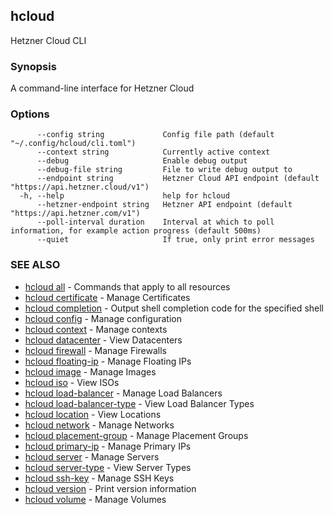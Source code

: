 ## hcloud

Hetzner Cloud CLI

### Synopsis

A command-line interface for Hetzner Cloud

### Options

```
      --config string             Config file path (default "~/.config/hcloud/cli.toml")
      --context string            Currently active context
      --debug                     Enable debug output
      --debug-file string         File to write debug output to
      --endpoint string           Hetzner Cloud API endpoint (default "https://api.hetzner.cloud/v1")
  -h, --help                      help for hcloud
      --hetzner-endpoint string   Hetzner API endpoint (default "https://api.hetzner.com/v1")
      --poll-interval duration    Interval at which to poll information, for example action progress (default 500ms)
      --quiet                     If true, only print error messages
```

### SEE ALSO

* [hcloud all](hcloud_all.md)	 - Commands that apply to all resources
* [hcloud certificate](hcloud_certificate.md)	 - Manage Certificates
* [hcloud completion](hcloud_completion.md)	 - Output shell completion code for the specified shell
* [hcloud config](hcloud_config.md)	 - Manage configuration
* [hcloud context](hcloud_context.md)	 - Manage contexts
* [hcloud datacenter](hcloud_datacenter.md)	 - View Datacenters
* [hcloud firewall](hcloud_firewall.md)	 - Manage Firewalls
* [hcloud floating-ip](hcloud_floating-ip.md)	 - Manage Floating IPs
* [hcloud image](hcloud_image.md)	 - Manage Images
* [hcloud iso](hcloud_iso.md)	 - View ISOs
* [hcloud load-balancer](hcloud_load-balancer.md)	 - Manage Load Balancers
* [hcloud load-balancer-type](hcloud_load-balancer-type.md)	 - View Load Balancer Types
* [hcloud location](hcloud_location.md)	 - View Locations
* [hcloud network](hcloud_network.md)	 - Manage Networks
* [hcloud placement-group](hcloud_placement-group.md)	 - Manage Placement Groups
* [hcloud primary-ip](hcloud_primary-ip.md)	 - Manage Primary IPs
* [hcloud server](hcloud_server.md)	 - Manage Servers
* [hcloud server-type](hcloud_server-type.md)	 - View Server Types
* [hcloud ssh-key](hcloud_ssh-key.md)	 - Manage SSH Keys
* [hcloud version](hcloud_version.md)	 - Print version information
* [hcloud volume](hcloud_volume.md)	 - Manage Volumes
